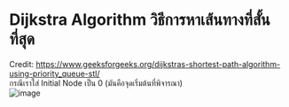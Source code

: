 # Dijkstra Algorithm วิธีการหาเส้นทางที่สั้นที่สุด 
Credit: https://www.geeksforgeeks.org/dijkstras-shortest-path-algorithm-using-priority_queue-stl/  <br />
กรณีเราใส่ Initial Node เป็น 0 (มันคือจุดเริ่มต้นที่พิจารณา) <br />
![image](https://user-images.githubusercontent.com/81642936/129919491-2f65c856-d5a5-44c7-86ac-73d0aa0e9f1d.png)
